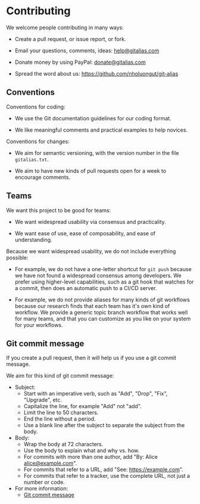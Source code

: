 # Contributing

We welcome people contributing in many ways:

  * Create a pull request, or issue report, or fork.

  * Email your questions, comments, ideas: help@gitalias.com

  * Donate money by using PayPal: donate@gitalias.com

  * Spread the word about us: https://github.com/nholuongut/git-alias


## Conventions

Conventions for coding:

  * We use the Git documentation guidelines for our coding format.

  * We like meaningful comments and practical examples to help novices.

Conventions for changes:

  * We aim for semantic versioning, with the version number in the file `gitalias.txt`.

  * We aim to have new kinds of pull requests open for a week to encourage comments.


## Teams

We want this project to be good for teams:

  * We want widespread usability via consensus and practicality.

  * We want ease of use, ease of composability, and ease of understanding.

Because we want widespread usability, we do not include everything possible:

  * For example, we do not have a one-letter shortcut for `git push`
    because we have not found a widespread consensus among developers.
    We prefer using higher-level capabilities, such as a git hook that
    watches for a commit, then does an automatic push to a CI/CD server.
        
  * For example, we do not provide aliases for many kinds of git workflows
    because our research finds that each team has it's own kind of workflow.
    We provide a generic topic branch workflow that works well for many teams,
    and that you can customize as you like on your system for your workflows.


## Git commit message

If you create a pull request, then it will help us if you use a git commit message.

We aim for this kind of git commit message:

  * Subject:
    * Start with an imperative verb, such as "Add", "Drop", "Fix", "Upgrade", etc.
    * Capitalize the line, for example "Add" not "add".
    * Limit the line to 50 characters.
    * End the line without a period.
    * Use a blank line after the subject to separate the subject from the body.
  * Body:
    * Wrap the body at 72 characters.
    * Use the body to explain what and why vs. how.
    * For commits with more than one author, add "By: Alice <alice@example.com>".
    * For commits that refer to a URL, add "See: https://example.com".
    * For commits that refer to a tracker, use the complete URL, not just a number or code.
  * For more information:
    * [Git commit message](https://github.com/nholuongut/git-commit-message)
